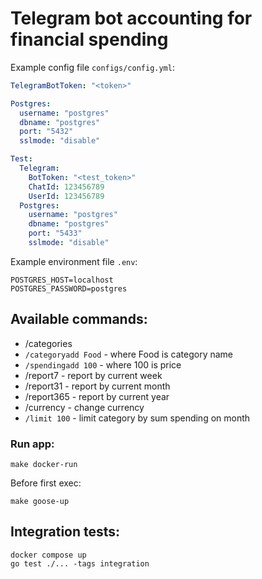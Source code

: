 # Telegram bot accounting for financial spending

Example config file ```configs/config.yml```: 

```yaml
TelegramBotToken: "<token>"

Postgres:
  username: "postgres"
  dbname: "postgres"
  port: "5432"
  sslmode: "disable"

Test:
  Telegram:
    BotToken: "<test_token>"
    ChatId: 123456789
    UserId: 123456789
  Postgres:
    username: "postgres"
    dbname: "postgres"
    port: "5433"
    sslmode: "disable"
```
Example environment file ```.env```:

```shell
POSTGRES_HOST=localhost
POSTGRES_PASSWORD=postgres
```
## Available commands:
- /categories
- `/categoryadd Food` - where Food is category name
- `/spendingadd 100` - where 100 is price
- /report7 - report by current week
- /report31 - report by current month
- /report365 - report by current year
- /currency - change currency
- `/limit 100` - limit category by sum spending on month
### Run app:

```
make docker-run
```

Before first exec:

```
make goose-up
```
## Integration tests:
```
docker compose up
go test ./... -tags integration
```